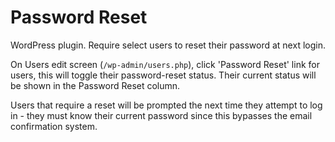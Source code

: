Password Reset
==============

WordPress plugin. Require select users to reset their password at next login.

On Users edit screen (`/wp-admin/users.php`), click 'Password Reset' link for users, this will toggle their password-reset status. Their current status will be shown in the Password Reset column.

Users that require a reset will be prompted the next time they attempt to log in - they must know their current password since this bypasses the email confirmation system.